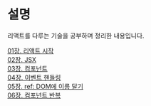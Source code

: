 # 설명<br>

리액트를 다루는 기술을 공부하며 정리한 내용입니다.<br>

[01장. 리액트 시작](https://ssena.notion.site/01-5d367ace467d467b89513bae42c22341)<br />
[02장. JSX](https://ssena.notion.site/02-JSX-f7396d554cdf4a83aec2d8a4b1b5b3fc)<br />
[03장. 컴포넌트](https://ssena.notion.site/03-8c966857e14a4b87892fd3b1ab007a79)<br />
[04장. 이벤트 핸들링](https://ssena.notion.site/04-20bcb6d9846246ce95e4a3635ad74709)<br />
[05장. ref: DOM에 이름 달기](https://ssena.notion.site/05-ref-DOM-f98d2c9539dd4269825bb3be754f2d85)<br />
[06장. 컴포넌트 반복](https://ssena.notion.site/06-80dad76712ce42b7a0a34c2761244a06)<br />